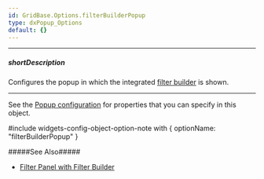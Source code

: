```yaml
---
id: GridBase.Options.filterBuilderPopup
type: dxPopup_Options
default: {}
---
```

---
##### shortDescription
Configures the popup in which the integrated [filter builder](/api-reference/10%20UI%20Widgets/GridBase/1%20Configuration/filterBuilder.md '{basewidgetpath}/Configuration/#filterBuilder') is shown.

---
See the [Popup configuration](/api-reference/10%20UI%20Widgets/dxPopup '/Documentation/ApiReference/UI_Components/dxPopup/') for properties that you can specify in this object.

#include widgets-config-object-option-note with {
    optionName: "filterBuilderPopup"
}

#####See Also#####
- [Filter Panel with Filter Builder](/concepts/05%20Widgets/DataGrid/30%20Filtering%20and%20Searching/4%20Filter%20Panel%20with%20Filter%20Builder.md '/Documentation/Guide/Widgets/{WidgetName}/Filtering_and_Searching/#Filter_Panel_with_Filter_Builder')
